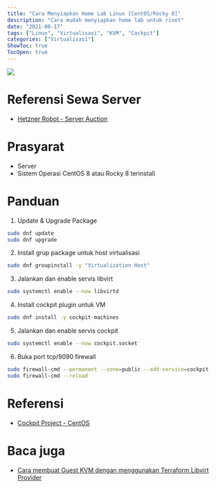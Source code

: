 ```yaml
---
title: "Cara Menyiapkan Home Lab Linux [CentOS/Rocky 8]"
description: "Cara mudah menyiapkan home lab untuk riset"
date: "2021-08-17"
tags: ["Linux", "Virtualisasi", "KVM", "Cockpit"]
categories: ["Virtualisasi"]
ShowToc: true
TocOpen: true
---
```


![](/images/cara-menyiapkan-home-lab-centos-rocky.png)
# Referensi Sewa Server
- [Hetzner Robot - Server Auction](https://www.hetzner.com/sb)

# Prasyarat
- Server
- Sistem Operasi CentOS 8 atau Rocky 8 terinstall

# Panduan
1. Update & Upgrade Package 
```bash
sudo dnf update
sudo dnf upgrade
```

2. Install grup package untuk host virtualisasi
```bash
sudo dnf groupinstall -y "Virtualization Host"
```

3. Jalankan dan enable servis libvirt
```bash
sudo systemctl enable --now libvirtd
```

4. Install cockpit plugin untuk VM
```bash
sudo dnf install -y cockpit-machines
```

5. Jalankan dan enable servis cockpit
```bash
sudo systemctl enable --now cockpit.socket
```

6. Buka port tcp/9090 firewall 
```bash
sudo firewall-cmd --permanent --zone=public --add-service=cockpit
sudo firewall-cmd --reload
```

# Referensi
- [Cockpit Project - CentOS](https://cockpit-project.org/running#centos)

# Baca juga
- [Cara membuat Guest KVM dengan menggunakan Terraform Libvirt Provider](/posts/linux/cara-menggunakan-terraform-libvirt-provider/)